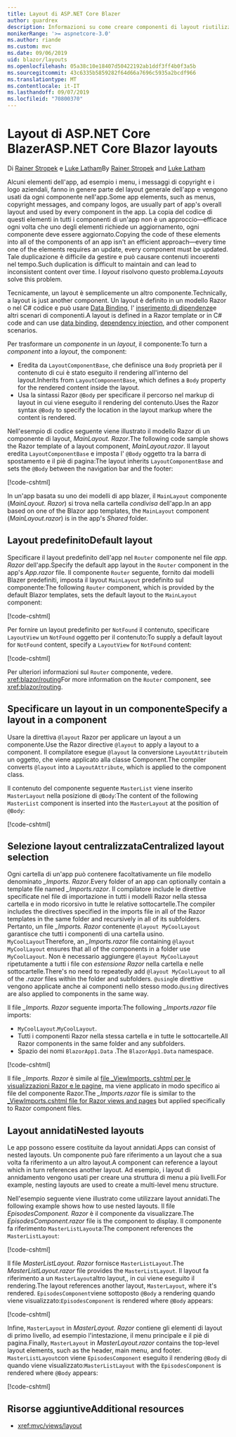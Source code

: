 ```yaml
---
title: Layout di ASP.NET Core Blazer
author: guardrex
description: Informazioni su come creare componenti di layout riutilizzabili per le app blazer.
monikerRange: '>= aspnetcore-3.0'
ms.author: riande
ms.custom: mvc
ms.date: 09/06/2019
uid: blazor/layouts
ms.openlocfilehash: 05a38c10e18407d50422192ab1ddf3ff4b0f3a5b
ms.sourcegitcommit: 43c6335b5859282f64d66a7696c5935a2bcdf966
ms.translationtype: MT
ms.contentlocale: it-IT
ms.lasthandoff: 09/07/2019
ms.locfileid: "70800370"
---
```

# <a name="aspnet-core-blazor-layouts"></a><span data-ttu-id="d7682-103">Layout di ASP.NET Core Blazer</span><span class="sxs-lookup"><span data-stu-id="d7682-103">ASP.NET Core Blazor layouts</span></span>

<span data-ttu-id="d7682-104">Di [Rainer Stropek](https://www.timecockpit.com) e [Luke Latham](https://github.com/guardrex)</span><span class="sxs-lookup"><span data-stu-id="d7682-104">By [Rainer Stropek](https://www.timecockpit.com) and [Luke Latham](https://github.com/guardrex)</span></span>

<span data-ttu-id="d7682-105">Alcuni elementi dell'app, ad esempio i menu, i messaggi di copyright e i logo aziendali, fanno in genere parte del layout generale dell'app e vengono usati da ogni componente nell'app.</span><span class="sxs-lookup"><span data-stu-id="d7682-105">Some app elements, such as menus, copyright messages, and company logos, are usually part of app's overall layout and used by every component in the app.</span></span> <span data-ttu-id="d7682-106">La copia del codice di questi elementi in tutti i componenti di un'app non è un approccio&mdash;efficace ogni volta che uno degli elementi richiede un aggiornamento, ogni componente deve essere aggiornato.</span><span class="sxs-lookup"><span data-stu-id="d7682-106">Copying the code of these elements into all of the components of an app isn't an efficient approach&mdash;every time one of the elements requires an update, every component must be updated.</span></span> <span data-ttu-id="d7682-107">Tale duplicazione è difficile da gestire e può causare contenuti incoerenti nel tempo.</span><span class="sxs-lookup"><span data-stu-id="d7682-107">Such duplication is difficult to maintain and can lead to inconsistent content over time.</span></span> <span data-ttu-id="d7682-108">I *layout* risolvono questo problema.</span><span class="sxs-lookup"><span data-stu-id="d7682-108">*Layouts* solve this problem.</span></span>

<span data-ttu-id="d7682-109">Tecnicamente, un layout è semplicemente un altro componente.</span><span class="sxs-lookup"><span data-stu-id="d7682-109">Technically, a layout is just another component.</span></span> <span data-ttu-id="d7682-110">Un layout è definito in un modello Razor o nel C# codice e può usare [Data Binding](xref:blazor/components#data-binding), l' [inserimento di dipendenze](xref:blazor/dependency-injection)e altri scenari di componenti.</span><span class="sxs-lookup"><span data-stu-id="d7682-110">A layout is defined in a Razor template or in C# code and can use [data binding](xref:blazor/components#data-binding), [dependency injection](xref:blazor/dependency-injection), and other component scenarios.</span></span>

<span data-ttu-id="d7682-111">Per trasformare un *componente* in un *layout*, il componente:</span><span class="sxs-lookup"><span data-stu-id="d7682-111">To turn a *component* into a *layout*, the component:</span></span>

* <span data-ttu-id="d7682-112">Eredita da `LayoutComponentBase`, che definisce una `Body` proprietà per il contenuto di cui è stato eseguito il rendering all'interno del layout.</span><span class="sxs-lookup"><span data-stu-id="d7682-112">Inherits from `LayoutComponentBase`, which defines a `Body` property for the rendered content inside the layout.</span></span>
* <span data-ttu-id="d7682-113">Usa la sintassi Razor `@Body` per specificare il percorso nel markup di layout in cui viene eseguito il rendering del contenuto.</span><span class="sxs-lookup"><span data-stu-id="d7682-113">Uses the Razor syntax `@Body` to specify the location in the layout markup where the content is rendered.</span></span>

<span data-ttu-id="d7682-114">Nell'esempio di codice seguente viene illustrato il modello Razor di un componente di layout, *MainLayout. Razor*.</span><span class="sxs-lookup"><span data-stu-id="d7682-114">The following code sample shows the Razor template of a layout component, *MainLayout.razor*.</span></span> <span data-ttu-id="d7682-115">Il layout eredita `LayoutComponentBase` e imposta l' `@Body` oggetto tra la barra di spostamento e il piè di pagina:</span><span class="sxs-lookup"><span data-stu-id="d7682-115">The layout inherits `LayoutComponentBase` and sets the `@Body` between the navigation bar and the footer:</span></span>

[!code-cshtml[](layouts/sample_snapshot/3.x/MainLayout.razor?highlight=1,13)]

<span data-ttu-id="d7682-116">In un'app basata su uno dei modelli di app blazer, il `MainLayout` componente (*MainLayout. Razor*) si trova nella cartella *condivisa* dell'app.</span><span class="sxs-lookup"><span data-stu-id="d7682-116">In an app based on one of the Blazor app templates, the `MainLayout` component (*MainLayout.razor*) is in the app's *Shared* folder.</span></span>

## <a name="default-layout"></a><span data-ttu-id="d7682-117">Layout predefinito</span><span class="sxs-lookup"><span data-stu-id="d7682-117">Default layout</span></span>

<span data-ttu-id="d7682-118">Specificare il layout predefinito dell'app nel `Router` componente nel file *app. Razor* dell'app.</span><span class="sxs-lookup"><span data-stu-id="d7682-118">Specify the default app layout in the `Router` component in the app's *App.razor* file.</span></span> <span data-ttu-id="d7682-119">Il componente `Router` seguente, fornito dai modelli Blazer predefiniti, imposta il layout `MainLayout` predefinito sul componente:</span><span class="sxs-lookup"><span data-stu-id="d7682-119">The following `Router` component, which is provided by the default Blazor templates, sets the default layout to the `MainLayout` component:</span></span>

[!code-cshtml[](layouts/sample_snapshot/3.x/App1.razor?highlight=3)]

<span data-ttu-id="d7682-120">Per fornire un layout predefinito per `NotFound` il contenuto, specificare `LayoutView` un `NotFound` oggetto per il contenuto:</span><span class="sxs-lookup"><span data-stu-id="d7682-120">To supply a default layout for `NotFound` content, specify a `LayoutView` for `NotFound` content:</span></span>

[!code-cshtml[](layouts/sample_snapshot/3.x/App2.razor?highlight=6-9)]

<span data-ttu-id="d7682-121">Per ulteriori informazioni sul `Router` componente, vedere. <xref:blazor/routing></span><span class="sxs-lookup"><span data-stu-id="d7682-121">For more information on the `Router` component, see <xref:blazor/routing>.</span></span>

## <a name="specify-a-layout-in-a-component"></a><span data-ttu-id="d7682-122">Specificare un layout in un componente</span><span class="sxs-lookup"><span data-stu-id="d7682-122">Specify a layout in a component</span></span>

<span data-ttu-id="d7682-123">Usare la direttiva `@layout` Razor per applicare un layout a un componente.</span><span class="sxs-lookup"><span data-stu-id="d7682-123">Use the Razor directive `@layout` to apply a layout to a component.</span></span> <span data-ttu-id="d7682-124">Il compilatore esegue `@layout` la conversione `LayoutAttribute`in un oggetto, che viene applicato alla classe Component.</span><span class="sxs-lookup"><span data-stu-id="d7682-124">The compiler converts `@layout` into a `LayoutAttribute`, which is applied to the component class.</span></span>

<span data-ttu-id="d7682-125">Il contenuto del componente seguente `MasterList` viene inserito `MasterLayout` nella posizione di `@Body`:</span><span class="sxs-lookup"><span data-stu-id="d7682-125">The content of the following `MasterList` component is inserted into the `MasterLayout` at the position of `@Body`:</span></span>

[!code-cshtml[](layouts/sample_snapshot/3.x/MasterList.razor?highlight=1)]

## <a name="centralized-layout-selection"></a><span data-ttu-id="d7682-126">Selezione layout centralizzata</span><span class="sxs-lookup"><span data-stu-id="d7682-126">Centralized layout selection</span></span>

<span data-ttu-id="d7682-127">Ogni cartella di un'app può contenere facoltativamente un file modello denominato *_Imports. Razor*.</span><span class="sxs-lookup"><span data-stu-id="d7682-127">Every folder of an app can optionally contain a template file named *_Imports.razor*.</span></span> <span data-ttu-id="d7682-128">Il compilatore include le direttive specificate nel file di importazione in tutti i modelli Razor nella stessa cartella e in modo ricorsivo in tutte le relative sottocartelle.</span><span class="sxs-lookup"><span data-stu-id="d7682-128">The compiler includes the directives specified in the imports file in all of the Razor templates in the same folder and recursively in all of its subfolders.</span></span> <span data-ttu-id="d7682-129">Pertanto, un file *_Imports. Razor* contenente `@layout MyCoolLayout` garantisce che tutti i componenti di una cartella usino. `MyCoolLayout`</span><span class="sxs-lookup"><span data-stu-id="d7682-129">Therefore, an *_Imports.razor* file containing `@layout MyCoolLayout` ensures that all of the components in a folder use `MyCoolLayout`.</span></span> <span data-ttu-id="d7682-130">Non è necessario aggiungere `@layout MyCoolLayout` ripetutamente a tutti i file con *estensione Razor* nella cartella e nelle sottocartelle.</span><span class="sxs-lookup"><span data-stu-id="d7682-130">There's no need to repeatedly add `@layout MyCoolLayout` to all of the *.razor* files within the folder and subfolders.</span></span> <span data-ttu-id="d7682-131">`@using`le direttive vengono applicate anche ai componenti nello stesso modo.</span><span class="sxs-lookup"><span data-stu-id="d7682-131">`@using` directives are also applied to components in the same way.</span></span>

<span data-ttu-id="d7682-132">Il file *_Imports. Razor* seguente importa:</span><span class="sxs-lookup"><span data-stu-id="d7682-132">The following *_Imports.razor* file imports:</span></span>

* <span data-ttu-id="d7682-133">`MyCoolLayout`.</span><span class="sxs-lookup"><span data-stu-id="d7682-133">`MyCoolLayout`.</span></span>
* <span data-ttu-id="d7682-134">Tutti i componenti Razor nella stessa cartella e in tutte le sottocartelle.</span><span class="sxs-lookup"><span data-stu-id="d7682-134">All Razor components in the same folder and any subfolders.</span></span>
* <span data-ttu-id="d7682-135">Spazio dei nomi `BlazorApp1.Data` .</span><span class="sxs-lookup"><span data-stu-id="d7682-135">The `BlazorApp1.Data` namespace.</span></span>
 
[!code-cshtml[](layouts/sample_snapshot/3.x/_Imports.razor)]

<span data-ttu-id="d7682-136">Il file *_Imports. Razor* è simile al [file _ViewImports. cshtml per le visualizzazioni Razor e le pagine,](xref:mvc/views/layout#importing-shared-directives) ma viene applicato in modo specifico ai file del componente Razor.</span><span class="sxs-lookup"><span data-stu-id="d7682-136">The *_Imports.razor* file is similar to the [_ViewImports.cshtml file for Razor views and pages](xref:mvc/views/layout#importing-shared-directives) but applied specifically to Razor component files.</span></span>

## <a name="nested-layouts"></a><span data-ttu-id="d7682-137">Layout annidati</span><span class="sxs-lookup"><span data-stu-id="d7682-137">Nested layouts</span></span>

<span data-ttu-id="d7682-138">Le app possono essere costituite da layout annidati.</span><span class="sxs-lookup"><span data-stu-id="d7682-138">Apps can consist of nested layouts.</span></span> <span data-ttu-id="d7682-139">Un componente può fare riferimento a un layout che a sua volta fa riferimento a un altro layout.</span><span class="sxs-lookup"><span data-stu-id="d7682-139">A component can reference a layout which in turn references another layout.</span></span> <span data-ttu-id="d7682-140">Ad esempio, i layout di annidamento vengono usati per creare una struttura di menu a più livelli.</span><span class="sxs-lookup"><span data-stu-id="d7682-140">For example, nesting layouts are used to create a multi-level menu structure.</span></span>

<span data-ttu-id="d7682-141">Nell'esempio seguente viene illustrato come utilizzare layout annidati.</span><span class="sxs-lookup"><span data-stu-id="d7682-141">The following example shows how to use nested layouts.</span></span> <span data-ttu-id="d7682-142">Il file *EpisodesComponent. Razor* è il componente da visualizzare.</span><span class="sxs-lookup"><span data-stu-id="d7682-142">The *EpisodesComponent.razor* file is the component to display.</span></span> <span data-ttu-id="d7682-143">Il componente fa riferimento `MasterListLayout`a:</span><span class="sxs-lookup"><span data-stu-id="d7682-143">The component references the `MasterListLayout`:</span></span>

[!code-cshtml[](layouts/sample_snapshot/3.x/EpisodesComponent.razor?highlight=1)]

<span data-ttu-id="d7682-144">Il file *MasterListLayout. Razor* fornisce `MasterListLayout`.</span><span class="sxs-lookup"><span data-stu-id="d7682-144">The *MasterListLayout.razor* file provides the `MasterListLayout`.</span></span> <span data-ttu-id="d7682-145">Il layout fa riferimento a un `MasterLayout`altro layout,, in cui viene eseguito il rendering.</span><span class="sxs-lookup"><span data-stu-id="d7682-145">The layout references another layout, `MasterLayout`, where it's rendered.</span></span> <span data-ttu-id="d7682-146">`EpisodesComponent`viene sottoposto `@Body` a rendering quando viene visualizzato:</span><span class="sxs-lookup"><span data-stu-id="d7682-146">`EpisodesComponent` is rendered where `@Body` appears:</span></span>

[!code-cshtml[](layouts/sample_snapshot/3.x/MasterListLayout.razor?highlight=1,9)]

<span data-ttu-id="d7682-147">Infine, `MasterLayout` in *MasterLayout. Razor* contiene gli elementi di layout di primo livello, ad esempio l'intestazione, il menu principale e il piè di pagina.</span><span class="sxs-lookup"><span data-stu-id="d7682-147">Finally, `MasterLayout` in *MasterLayout.razor* contains the top-level layout elements, such as the header, main menu, and footer.</span></span> <span data-ttu-id="d7682-148">`MasterListLayout`con viene `EpisodesComponent` eseguito il rendering `@Body` di quando viene visualizzato:</span><span class="sxs-lookup"><span data-stu-id="d7682-148">`MasterListLayout` with the `EpisodesComponent` is rendered where `@Body` appears:</span></span>

[!code-cshtml[](layouts/sample_snapshot/3.x/MasterLayout.razor?highlight=6)]

## <a name="additional-resources"></a><span data-ttu-id="d7682-149">Risorse aggiuntive</span><span class="sxs-lookup"><span data-stu-id="d7682-149">Additional resources</span></span>

* <xref:mvc/views/layout>
